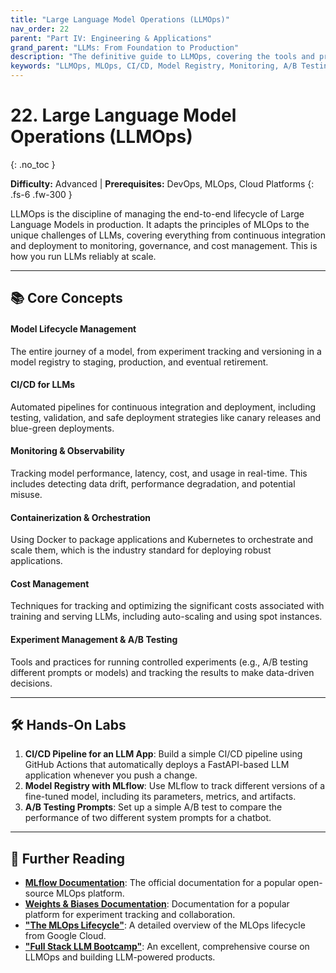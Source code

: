```yaml
---
title: "Large Language Model Operations (LLMOps)"
nav_order: 22
parent: "Part IV: Engineering & Applications"
grand_parent: "LLMs: From Foundation to Production"
description: "The definitive guide to LLMOps, covering the tools and practices required to manage the entire lifecycle of LLMs in production, from CI/CD and monitoring to cost optimization."
keywords: "LLMOps, MLOps, CI/CD, Model Registry, Monitoring, A/B Testing, Kubernetes, MLflow, Weights & Biases"
---
```


# 22. Large Language Model Operations (LLMOps)
{: .no_toc }

**Difficulty:** Advanced | **Prerequisites:** DevOps, MLOps, Cloud Platforms
{: .fs-6 .fw-300 }

LLMOps is the discipline of managing the end-to-end lifecycle of Large Language Models in production. It adapts the principles of MLOps to the unique challenges of LLMs, covering everything from continuous integration and deployment to monitoring, governance, and cost management. This is how you run LLMs reliably at scale.

---

## 📚 Core Concepts

<div class="concept-grid">
  <div class="concept-grid-item">
    <h4>Model Lifecycle Management</h4>
    <p>The entire journey of a model, from experiment tracking and versioning in a model registry to staging, production, and eventual retirement.</p>
  </div>
  <div class="concept-grid-item">
    <h4>CI/CD for LLMs</h4>
    <p>Automated pipelines for continuous integration and deployment, including testing, validation, and safe deployment strategies like canary releases and blue-green deployments.</p>
  </div>
  <div class="concept-grid-item">
    <h4>Monitoring & Observability</h4>
    <p>Tracking model performance, latency, cost, and usage in real-time. This includes detecting data drift, performance degradation, and potential misuse.</p>
  </div>
  <div class="concept-grid-item">
    <h4>Containerization & Orchestration</h4>
    <p>Using Docker to package applications and Kubernetes to orchestrate and scale them, which is the industry standard for deploying robust applications.</p>
  </div>
  <div class="concept-grid-item">
    <h4>Cost Management</h4>
    <p>Techniques for tracking and optimizing the significant costs associated with training and serving LLMs, including auto-scaling and using spot instances.</p>
  </div>
  <div class="concept-grid-item">
    <h4>Experiment Management & A/B Testing</h4>
    <p>Tools and practices for running controlled experiments (e.g., A/B testing different prompts or models) and tracking the results to make data-driven decisions.</p>
  </div>
</div>

---

## 🛠️ Hands-On Labs

1.  **CI/CD Pipeline for an LLM App**: Build a simple CI/CD pipeline using GitHub Actions that automatically deploys a FastAPI-based LLM application whenever you push a change.
2.  **Model Registry with MLflow**: Use MLflow to track different versions of a fine-tuned model, including its parameters, metrics, and artifacts.
3.  **A/B Testing Prompts**: Set up a simple A/B test to compare the performance of two different system prompts for a chatbot.

---

## 🧠 Further Reading

- **[MLflow Documentation](https://mlflow.org/docs/latest/index.html)**: The official documentation for a popular open-source MLOps platform.
- **[Weights & Biases Documentation](https://docs.wandb.ai/)**: Documentation for a popular platform for experiment tracking and collaboration.
- **["The MLOps Lifecycle"](https://cloud.google.com/architecture/mlops-continuous-delivery-and-automation-pipelines-in-machine-learning)**: A detailed overview of the MLOps lifecycle from Google Cloud.
- **["Full Stack LLM Bootcamp"](https://fullstackdeeplearning.com/llm-bootcamp/)**: An excellent, comprehensive course on LLMOps and building LLM-powered products. 